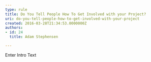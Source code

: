 ```yaml
---
type: rule
title: Do You Tell People How To Get Involved with your Project?
uri: do-you-tell-people-how-to-get-involved-with-your-project
created: 2016-03-28T21:34:53.0000000Z
authors:
- id: 24
  title: Adam Stephensen

---
```




<span class='intro'> Enter Intro Text </span>




